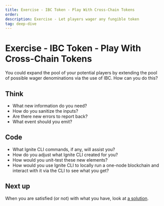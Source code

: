 ```yaml
---
title: Exercise - IBC Token - Play With Cross-Chain Tokens
order:
description: Exercise - Let players wager any fungible token
tag: deep-dive
---
```


# Exercise - IBC Token - Play With Cross-Chain Tokens

You could expand the pool of your potential players by extending the pool of possible wager denominations via the use of IBC. How can you do this?

## Think

* What new information do you need?
* How do you sanitize the inputs?
* Are there new errors to report back?
* What event should you emit?

## Code

* What Ignite CLI commands, if any, will assist you?
* How do you adjust what Ignite CLI created for you?
* How would you unit-test these new elements?
* How would you use Ignite CLI to locally run a one-node blockchain and interact with it via the CLI to see what you get?

## Next up

When you are satisfied (or not) with what you have, look at [a solution](../3-my-own-chain/wager-denom.md).
